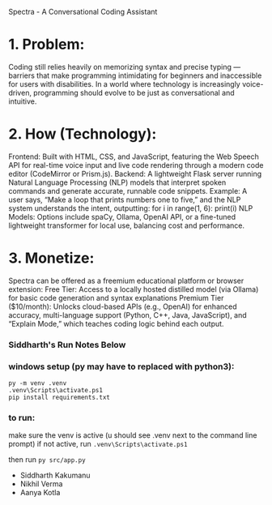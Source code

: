 Spectra - A Conversational Coding Assistant
# 1. Problem:
Coding still relies heavily on memorizing syntax and precise typing — barriers that make programming intimidating for beginners and inaccessible for users with disabilities. In a world where technology is increasingly voice-driven, programming should evolve to be just as conversational and intuitive.

# 2. How (Technology):
Frontend: Built with HTML, CSS, and JavaScript, featuring the Web Speech API for real-time voice input and live code rendering through a modern code editor (CodeMirror or Prism.js).
Backend: A lightweight Flask server running Natural Language Processing (NLP) models that interpret spoken commands and generate accurate, runnable code snippets.
Example: A user says, “Make a loop that prints numbers one to five,” and the NLP system understands the intent, outputting:
for i in range(1, 6):
    print(i)
NLP Models: Options include spaCy, Ollama, OpenAI API, or a fine-tuned lightweight transformer for local use, balancing cost and performance.

# 3. Monetize:
Spectra can be offered as a freemium educational platform or browser extension:
Free Tier: Access to a locally hosted distilled model (via Ollama) for basic code generation and syntax explanations
Premium Tier ($10/month): Unlocks cloud-based APIs (e.g., OpenAI) for enhanced accuracy, multi-language support (Python, C++, Java, JavaScript), and “Explain Mode,” which teaches coding logic behind each output.

### Siddharth's Run Notes Below
### windows setup (py may have to replaced with python3):
```
py -m venv .venv
.venv\Scripts\activate.ps1
pip install requirements.txt
```
### to run:

make sure the venv is active (u should see .venv next to the command line prompt)
if not active, run `.venv\Scripts\activate.ps1 `

then run `py src/app.py`

- Siddharth Kakumanu
- Nikhil Verma
- Aanya Kotla
